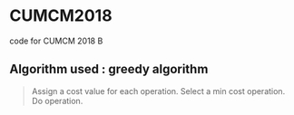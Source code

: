 # CUMCM2018
code for CUMCM 2018 B

## Algorithm used : greedy algorithm
> Assign a cost value for each operation.
> Select a min cost operation.
> Do operation.
